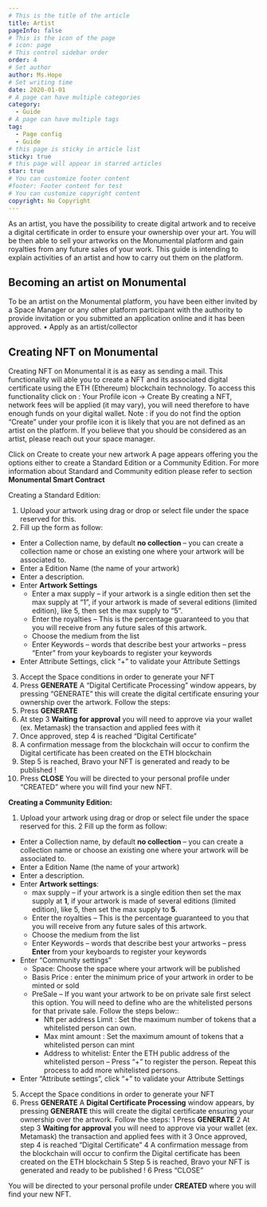 ```yaml
---
# This is the title of the article
title: Artist
pageInfo: false
# This is the icon of the page
# icon: page
# This control sidebar order
order: 4
# Set author
author: Ms.Hope
# Set writing time
date: 2020-01-01
# A page can have multiple categories
category:
  - Guide
# A page can have multiple tags
tag:
  - Page config
  - Guide
# this page is sticky in article list
sticky: true
# this page will appear in starred articles
star: true
# You can customize footer content
#footer: Footer content for test
# You can customize copyright content
copyright: No Copyright
---
```


As an artist, you have the possibility to create digital artwork and to receive a digital certificate in order to ensure your ownership over your art. You will be then able to sell your artworks on the Monumental platform and gain royalties from any future sales of your work.
This guide is intending to explain activities of an artist and how to carry out them on the platform.

## Becoming an artist on Monumental
To be an artist on the Monumental platform, you have been either invited by a Space Manager or any other platform participant with the authority to provide invitation or you submitted an application online and it has been approved.
•	Apply as an artist/collector

## Creating NFT on Monumental
Creating NFT on Monumental it is as easy as sending a mail. This functionality will able you to create a NFT and its associated digital certificate using the ETH (Ethereum) blockchain technology. 
To access this functionality click on :
Your Profile icon -> Create 
By creating a NFT, network fees will be applied (it may vary), you will need therefore to have enough funds on your digital wallet.
Note : if you do not find the option “Create” under your profile icon it is likely that you are not defined as an artist on the platform. If you believe that you should be considered as an artist, please reach out your space manager.

Click on Create to create your new artwork
A page appears offering you the options either to create a Standard Edition or a Community Edition. 
For more information about Standard and Community edition please refer to section **Monumental Smart Contract**

Creating a Standard Edition:
1.	Upload your artwork using drag or drop or select file under the space reserved for this. 
2.	Fill up the form as follow:
-	Enter a Collection name, by default **no collection** – you can create a collection name or chose an existing one where your artwork will be associated to. 
-	Enter a Edition Name  (the name of your artwork)
-	Enter a description.
-	Enter **Artwork Settings**
    -	Enter a max supply – if your artwork is a single edition then set the max supply at “1”, if your artwork is made of several editions (limited edition), like 5, then set the max supply to “5”.
    -	Enter the royalties – This is the percentage guaranteed to you that you will receive from any future sales of this artwork.
    -	Choose the medium from the list
    -	Enter Keywords – words that describe best your artworks – press “Enter” from your keyboards to register your keywords
-	Enter Attribute Settings, click “+” to validate your Attribute Settings
3.	Accept the Space conditions in order to generate your NFT
4.	Press **GENERATE**
A “Digital Certificate Processing” window appears, by pressing “GENERATE” this will create the digital certificate ensuring your ownership over the artwork.
Follow the steps:
1.	Press **GENERATE**
2.	At step 3 **Waiting for approval** you will need to approve via your wallet (ex. Metamask) the transaction and applied fees with it
3.	Once approved, step 4 is reached “Digital Certificate”
4.	A confirmation message from the blockchain will occur to confirm the Digital certificate has been created on the ETH blockchain
5.	Step 5 is reached, Bravo your NFT is generated and ready to be published !
6.	Press **CLOSE**
You will be directed to your personal profile under “CREATED” where you will find your new NFT.

**Creating a Community Edition:**
1.	Upload your artwork using drag or drop or select file under the space reserved for this. 
2	Fill up the form as follow:
-	Enter a Collection name, by default **no collection** – you can create a collection name or choose an existing one where your artwork will be associated to. 
-	Enter a Edition Name (the name of your artwork)
-	Enter a description.
-	Enter **Artwork settings**:
    -	max supply – if your artwork is a single edition then set the max supply at **1**, if your artwork is made of several editions (limited edition), like 5, then set the max supply to **5**.
    -	Enter the royalties – This is the percentage guaranteed to you that you will receive from any future sales of this artwork.
    -	Choose the medium from the list
    -	Enter Keywords – words that describe best your artworks – press **Enter** from your keyboards to register your keywords
-	Enter “Community settings”
    -	Space: Choose the space where your artwork will be published 
    -	Basis Price : enter the minimum price of your artwork in order to be minted or sold
    -	PreSale – If you want your artwork to be on private sale first select this option. You will need to define who are the whitelisted persons for that private sale. Follow the steps below::
        -	Nft per address Limit : Set the maximum number of tokens that a whitelisted person can own. 
        -	Max mint amount : Set the maximum amount of tokens that a whitelisted person can mint
        -	Address to whitelist: Enter the ETH public address of the whitelisted person – Press “+” to register the person. Repeat this process to add more whitelisted persons.
-	Enter “Attribute settings”, click “+” to validate your Attribute Settings
5.	Accept the Space conditions in order to generate your NFT
6.	Press **GENERATE**
A **Digital Certificate Processing** window appears, by pressing **GENERATE** this will create the digital certificate ensuring your ownership over the artwork.
Follow the steps:
1	Press **GENERATE**
2	At step 3 **Waiting for approval** you will need to approve via your wallet (ex. Metamask) the transaction and applied fees with it
3	Once approved, step 4 is reached “Digital Certificate”
4	A confirmation message from the blockchain will occur to confirm the Digital certificate has been created on the ETH blockchain
5	Step 5 is reached, Bravo your NFT is generated and ready to be published !
6	Press “CLOSE”

You will be directed to your personal profile under **CREATED** where you will find your new NFT.


